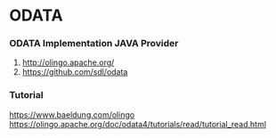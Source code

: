 # ODATA

### ODATA Implementation JAVA Provider
1. http://olingo.apache.org/
2. https://github.com/sdl/odata

### Tutorial
https://www.baeldung.com/olingo <br/>
https://olingo.apache.org/doc/odata4/tutorials/read/tutorial_read.html <br/>
